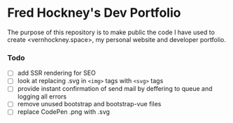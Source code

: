 # Fred Hockney's Dev Portfolio

The purpose of this repository is to make public the code I have used to create <vernhockney.space>, my personal website and developer portfolio.

### Todo
- [ ] add SSR rendering for SEO
- [ ] look at replacing .svg in `<img>` tags with `<svg>` tags
- [ ] provide instant confirmation of send mail by deffering to queue and logging all errors
- [ ] remove unused bootstrap and bootstrap-vue files
- [ ] replace CodePen .png with .svg
